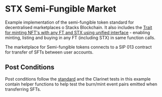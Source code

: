 # STX Semi-Fungible Market

Example implementation of the semi-fungible token standard for decentralised marketplaces o Stacks Blockchain. It also includes the [Trait for minting NFT's with any FT and STX using unified interface](https://github.com/stacksgov/sips/issues/60) - enabling minting, listing and buying in any FT (including STX) in same function calls.

The marketplace for Semi-fungible tokens connects to a SIP 013 contract for transfer of SFTs between user accounts.

## Post Conditions

Post conditions follow the [standard](https://github.com/Clarity-Innovation-Lab/stx-semi-fungible-token) and the Clarinet tests in this example contain helper functions to help test the burn/mint event pairs emitted when transferring SFTs.
